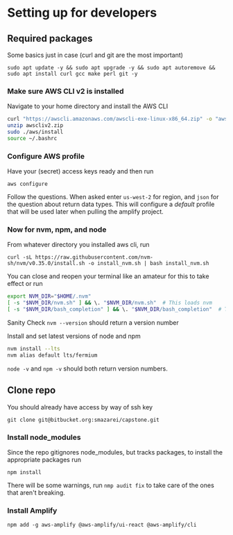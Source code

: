 # Setting up for developers

## Required packages

Some basics just in case (curl and git are the most important)

`sudo apt update -y && sudo apt upgrade -y && sudo apt autoremove && sudo apt install curl gcc make perl git -y`  

### Make sure AWS CLI v2 is installed

Navigate to your home directory and install the AWS CLI
```bash
curl "https://awscli.amazonaws.com/awscli-exe-linux-x86_64.zip" -o "awscliv2.zip"
unzip awscliv2.zip
sudo ./aws/install
source ~/.bashrc
```

### Configure AWS profile

Have your (secret) access keys ready and then run 

`aws configure`

Follow the questions. When asked enter `us-west-2` for region, and `json` for the question about return data types. This will configure a *_default_* profile that will be used later when pulling the amplify project.

### Now for nvm, npm, and node

From whatever directory  you installed aws cli, run

`curl -sL https://raw.githubusercontent.com/nvm-sh/nvm/v0.35.0/install.sh -o install_nvm.sh | bash install_nvm.sh`

You can close and reopen your terminal like an amateur for this to take effect or run  

```bash
export NVM_DIR="$HOME/.nvm"
[ -s "$NVM_DIR/nvm.sh" ] && \. "$NVM_DIR/nvm.sh"  # This loads nvm
[ -s "$NVM_DIR/bash_completion" ] && \. "$NVM_DIR/bash_completion"  # This loads nvm bash_completion
```

Sanity Check
`nvm --version` should return a version number

Install and set latest versions of node and npm  

```bash
nvm install --lts
nvm alias default lts/fermium
```
`node -v` and `npm -v` should both return version numbers.

## Clone repo

You should already have access by way of ssh key

`git clone git@bitbucket.org:smazarei/capstone.git`

### Install node_modules

Since the repo gitignores node_modules, but tracks packages, to install the appropriate packages run  

`npm install`

There will be some warnings, run `nmp audit fix` to take care of the ones that aren't breaking.  

### Install Amplify

`npm add -g aws-amplify @aws-amplify/ui-react @aws-amplify/cli`



